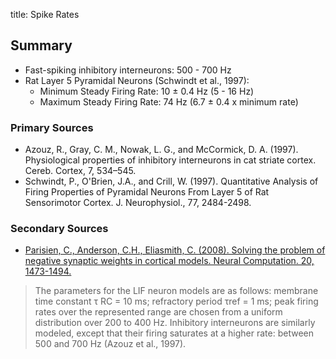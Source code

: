 title: Spike Rates

## Summary

* Fast-spiking inhibitory interneurons: 500 - 700 Hz
* Rat Layer 5 Pyramidal Neurons (Schwindt et al., 1997):
  * Minimum Steady Firing Rate: 10 $\pm$ 0.4 Hz (5 - 16 Hz)
  * Maximum Steady Firing Rate: 74 Hz (6.7 $\pm$ 0.4 x minimum rate)

### Primary Sources

  * Azouz, R., Gray, C. M., Nowak, L. G., and McCormick, D. A. (1997). Physiological properties of inhibitory interneurons in cat striate cortex. Cereb. Cortex, 7, 534–545.
  * Schwindt, P., O'Brien, J.A., and Crill, W. (1997). Quantitative Analysis of Firing Properties of Pyramidal Neurons From Layer 5 of Rat Sensorimotor Cortex. J. Neurophysiol., 77, 2484-2498.

### Secondary Sources

  * [Parisien, C., Anderson, C.H., Eliasmith, C. (2008). Solving the problem of negative synaptic weights in cortical models. Neural Computation. 20, 1473-1494.](/files/parisien.eliasmith.2007.negative%20weights.penult.neurcomp.pdf)

> The parameters for the LIF neuron models are as follows: membrane time
constant τ RC = 10 ms; refractory period τref = 1 ms; peak firing rates over
the represented range are chosen from a uniform distribution over 200 to 400
Hz. Inhibitory interneurons are similarly modeled, except that their firing
saturates at a higher rate: between 500 and 700 Hz (Azouz et al., 1997).
